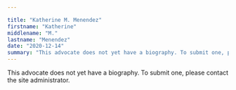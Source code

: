 ```yaml
---

title: "Katherine M. Menendez"
firstname: "Katherine"
middlename: "M."
lastname: "Menendez"
date: "2020-12-14"
summary: "This advocate does not yet have a biography. To submit one, please contact the site administrator."
---
```

This advocate does not yet have a biography. To submit one, please contact the site administrator.

